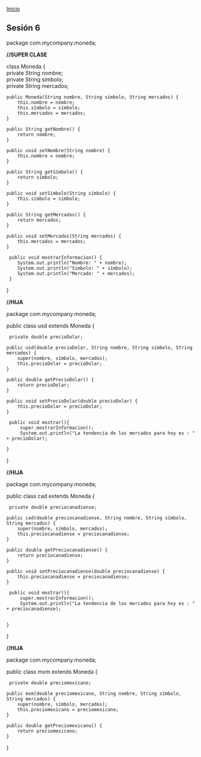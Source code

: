 <!-- No borrar o modificar -->
[Inicio](./index.md)

## Sesión 6


package com.mycompany.moneda;

**//SUPER CLASE**

class Moneda {  
    private String nombre;  
    private String símbolo;  
    private String mercados;  

    public Moneda(String nombre, String símbolo, String mercados) {  
        this.nombre = nombre;  
        this.símbolo = símbolo;  
        this.mercados = mercados;  
    }

    public String getNombre() {  
        return nombre;  
    }  

    public void setNombre(String nombre) {  
        this.nombre = nombre;  
    }  

    public String getSímbolo() {  
        return símbolo;  
    }  

    public void setSímbolo(String símbolo) {  
        this.símbolo = símbolo;  
    }  

    public String getMercados() {  
        return mercados;  
    }  

    public void setMercados(String mercados) {  
        this.mercados = mercados;  
    }  

     public void mostrarInformacion() {  
        System.out.println("Nombre: " + nombre);  
        System.out.println("Simbolo: " + símbolo);  
        System.out.println("Mercado: " + mercados);  
     }  
}  

**//HIJA**

package com.mycompany.moneda;  

 public class usd extends Moneda {  
     
     private double precioDolar;  

    public usd(double precioDolar, String nombre, String símbolo, String mercados) {  
        super(nombre, símbolo, mercados);  
        this.precioDolar = precioDolar;  
    }  

    public double getPrecioDolar() {  
        return precioDolar;  
    }  

    public void setPrecioDolar(double precioDolar) {  
        this.precioDolar = precioDolar;  
    }  
             
     public void mostrar(){  
         super.mostrarInformacion();  
         System.out.println("La tendencia de los mercados para hoy es : " + precioDolar);  
 
    }  
 }  

**//HIJA**

package com.mycompany.moneda;  

 public class cad extends Moneda {  
     
     private double preciocanadiense;  

    public cad(double preciocanadiense, String nombre, String símbolo, String mercados) {  
        super(nombre, símbolo, mercados);  
        this.preciocanadiense = preciocanadiense;  
    }  

    public double getPreciocanadiense() {  
        return preciocanadiense;  
    }  

    public void setPreciocanadiense(double preciocanadiense) {  
        this.preciocanadiense = preciocanadiense;  
    }  
  
     public void mostrar(){  
         super.mostrarInformacion();  
         System.out.println("La tendencia de los mercados para hoy es : " + preciocanadiense);  
 
 
    }  
 }  

**//HIJA**

package com.mycompany.moneda;  

 public class mxm extends Moneda {  
     
     private double preciomexicano;  

    public mxm(double preciomexicano, String nombre, String símbolo, String mercados) {  
        super(nombre, símbolo, mercados);  
        this.preciomexicano = preciomexicano;  
    }  

    public double getPreciomexicano() {  
        return preciomexicano;  
    }  

 }